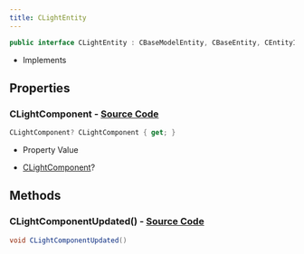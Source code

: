 ```yaml
---
title: CLightEntity
---
```


```csharp
public interface CLightEntity : CBaseModelEntity, CBaseEntity, CEntityInstance, ISchemaClass<CEntityInstance>, ISchemaClass<CBaseEntity>, ISchemaClass<CBaseModelEntity>, ISchemaClass<CLightEntity>, ISchemaField, ISchemaClass, INativeHandle
```

- Implements

## Properties

### **CLightComponent** - [Source Code](https://github.com/swiftly-solution/swiftlys2/blob/main/managed/src/SwiftlyS2.Generated/Schemas/Interfaces/CLightEntity.cs#L16)

```csharp
CLightComponent? CLightComponent { get; }
```

- Property Value

- [CLightComponent](/docs/api/shared/schemadefinitions/clightcomponent)?

## Methods

### **CLightComponentUpdated()** - [Source Code](https://github.com/swiftly-solution/swiftlys2/blob/main/managed/src/SwiftlyS2.Generated/Schemas/Interfaces/CLightEntity.cs#L18)

```csharp
void CLightComponentUpdated()
```

